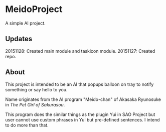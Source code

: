 # MeidoProject

A simple AI project.

## Updates
20151128: Created main module and taskicon module.
20151127: Created repo.

## About
This project is intended to be an AI that popups balloon on tray to notify something or say hello to you.

Name originates from the AI program "Meido-chan" of Akasaka Ryunosuke in *The Pet Girl of Sakurasou*.

This program does the similar things as the plugin Yui in SAO Project but user cannot use custom phrases in Yui but pre-defined sentences. I intend to do more than that.

